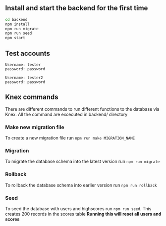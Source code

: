 ## Install and start the backend for the first time
```sh
cd backend
npm install
npm run migrate
npm run seed
npm start
```

## Test accounts
```
Username: tester
password: password
```

```
Username: tester2
password: password
```

## Knex commands

There are different commands to run different functions to the database via Knex. All the command are excecuted in backend/ directory

### Make new migration file
To create a new migration file run `npm run make MIGRATION_NAME` 

### Migration
To migrate the database schema into the latest version run `npm run migrate` 

### Rollback
To rollback the database schema into earlier version run `npm run rollback` 


### Seed
To seed the database with users and highscores run `npm run seed`.
This creates 200 records in the scores table 
**Running this will reset all users and scores**